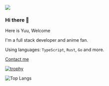 ![](https://komarev.com/ghpvc/?username=tokisakiyuu&style=flat-square)

### Hi there 👋

Here is Yuu, Welcome

I'm a full stack developer and anime fan.

Using languages: `TypeScript`, `Rust`, `Go` and more.

[Contact me](https://github.com/TokisakiYuu/TokisakiYuu/issues)

[![trophy](https://github-profile-trophy.vercel.app/?username=ryo-ma)](https://github.com/ryo-ma/github-profile-trophy)

![Top Langs](https://github-readme-stats.vercel.app/api/top-langs/?username=tokisakiyuu)
